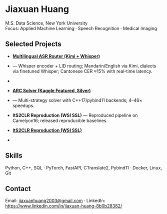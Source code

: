 # Jiaxuan Huang
M.S. Data Science, New York University  
Focus: Applied Machine Learning · Speech Recognition · Medical Imaging

## Selected Projects
- **[Multilingual ASR Router (Kimi + Whisper)](https://github.com/jiaxuan030331/<asr-repo>)**
- — Whisper encoder + LID routing; Mandarin/English via Kimi, dialects via finetuned Whisper; Cantonese CER ≈15% with real-time latency.
- 
- **[ARC Solver (Kaggle Featured, Silver)](https://github.com/jiaxuan030331/<asr-repo>)**
- — Multi-strategy solver with C++17/pybind11 backends; 4–46× speedups.  
- **ItS2CLR Reproduction (WSI SSL)** — Reproduced pipeline on Camelyon16; released reproducible baselines.

- **[ItS2CLR Reproduction (WSI SSL)](https://github.com/jiaxuan030331/<its2clr-repo>)**
- 
## Skills
Python, C++, SQL · PyTorch, FastAPI, CTranslate2, Pybind11 · Docker, Linux, Git

## Contact
Email: jiaxuanhuang2003@gmail.com · LinkedIn: https://www.linkedin.com/in/jiaxuan-huang-8b0b28382/
